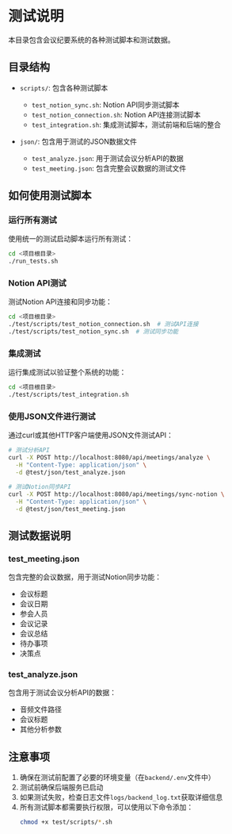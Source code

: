 # 测试说明

本目录包含会议纪要系统的各种测试脚本和测试数据。

## 目录结构

- `scripts/`: 包含各种测试脚本
  - `test_notion_sync.sh`: Notion API同步测试脚本
  - `test_notion_connection.sh`: Notion API连接测试脚本
  - `test_integration.sh`: 集成测试脚本，测试前端和后端的整合
  
- `json/`: 包含用于测试的JSON数据文件
  - `test_analyze.json`: 用于测试会议分析API的数据
  - `test_meeting.json`: 包含完整会议数据的测试文件

## 如何使用测试脚本

### 运行所有测试

使用统一的测试启动脚本运行所有测试：

```bash
cd <项目根目录>
./run_tests.sh
```

### Notion API测试

测试Notion API连接和同步功能：

```bash
cd <项目根目录>
./test/scripts/test_notion_connection.sh  # 测试API连接
./test/scripts/test_notion_sync.sh  # 测试同步功能
```

### 集成测试

运行集成测试以验证整个系统的功能：

```bash
cd <项目根目录>
./test/scripts/test_integration.sh
```

### 使用JSON文件进行测试

通过curl或其他HTTP客户端使用JSON文件测试API：

```bash
# 测试分析API
curl -X POST http://localhost:8080/api/meetings/analyze \
  -H "Content-Type: application/json" \
  -d @test/json/test_analyze.json

# 测试Notion同步API
curl -X POST http://localhost:8080/api/meetings/sync-notion \
  -H "Content-Type: application/json" \
  -d @test/json/test_meeting.json
```

## 测试数据说明

### test_meeting.json
包含完整的会议数据，用于测试Notion同步功能：
- 会议标题
- 会议日期
- 参会人员
- 会议记录
- 会议总结
- 待办事项
- 决策点

### test_analyze.json
包含用于测试会议分析API的数据：
- 音频文件路径
- 会议标题
- 其他分析参数

## 注意事项

1. 确保在测试前配置了必要的环境变量（在`backend/.env`文件中）
2. 测试前确保后端服务已启动
3. 如果测试失败，检查日志文件`logs/backend_log.txt`获取详细信息
4. 所有测试脚本都需要执行权限，可以使用以下命令添加：
   ```bash
   chmod +x test/scripts/*.sh
   ``` 